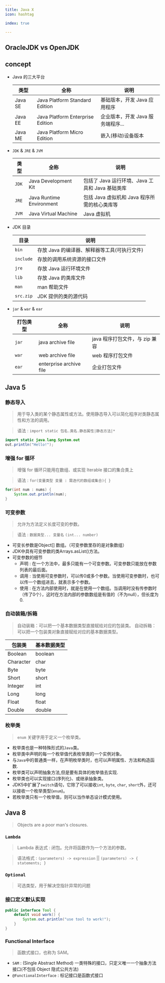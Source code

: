 ```yaml
---
title: Java X
icon: hashtag

index: true

---
```


<!-- more -->

## OracleJDK vs OpenJDK

## concept

- Java 的三大平台

    | 类型 | 全称 | 说明 
    | --- | --- | ---
    | Java SE | Java Platform Standard Edition      | 基础版本，开发 Java 应用程序
    | Java EE | Java Platform Enterprise Edition    | 企业版本，开发 Java 服务端程序...
    | Java ME | Java Platform Micro Edition         | 嵌入(移动)设备版本

- `JDK` & `JRE` & `JVM`

    | 类型 | 全称 | 说明
    | --- | --- | ---
    | `JDK`   | Java Development Kit      | 包括了 Java 运行环境、Java 工具和 Java 基础类库
    | `JRE`   | Java Runtime Environment  | 包括 Java 虚拟机和 Java 程序所需的核心类库等
    | `JVM`   | Java Virtual Machine      | Java 虚拟机

- JDK 目录

    | 目录 | 说明
    | --- | ---
    | `bin`       | 存放 Java 的编译器、解释器等工具(可执行文件)
    | `include`   | 存放的调用系统资源的接口文件
    | `jre`       | 存放 Java 运行环境文件
    | `lib`       | 存放 Java 的类库文件
    | `man`       | man 帮助文件
    | `src.zip`   | JDK 提供的类的源代码

- `jar` & `war` & `ear`

    | 打包类型 | 全称 | 说明
    | --- | --- | ---
    | `jar` | java archive file       | java 程序打包文件，与 zip 兼容
    | `war` | web archive file        | web 程序打包文件
    | `ear` | enterprise archive file | 企业打包文件

## Java 5

### 静态导入
 > 用于导入类的某个静态属性或方法。使用静态导入可以简化程序对类静态属性和方法的调用。
 
 > 语法 : `import static 包名.类名.静态属性|静态方法|*`

```java
import static java.lang.System.out
out.println("Hello!");
```

### 增强 for 循环
  > 增强 for 循环只能用在数组、或实现 Iterable 接口的集合类上

  > 语法 : `for(变量类型 变量 : 需迭代的数组或集合){ }`

```java
for(int num : nums) {
    System.out.println(num);
} 
```

### 可变参数
  > 允许为方法定义长度可变的参数。

  > 语法 : `数据类型... 变量名`  `(int... number)`

  - 可变长参数是Object[] 数组。（可变参数里存的是对象数组）
  - JDK中具有可变参数的类Arrays.asList()方法。
  - 可变参数的细节
    * 声明 : 在一个方法中，最多只能有一个可变参数。可变参数只能放在参数列表的最后面。
    * 调用 : 当使用可变参数时，可以传0或多个参数。当使用可变参数时，也可以传一个数组进去，就表示多个参数。
    * 使用 : 在方法内部使用时，就是在使用一个数组。当调用时没有传参数时（传了0个），这时在方法内部的参数数组是有值的（不为null），但长度为0.


### 自动装箱/拆箱
  > 自动装箱：可以把一个基本数据类型直接赋给对应的包装类。
  > 自动拆箱：可以把一个包装类对象直接赋给对应的基本数据类型。

  | 包装类 | 基本数据类型 
  | -- | -- 
  | Boolean     | boolean
  | Character   | char
  | Byte        | byte 
  | Short       | short 
  | Integer     | int 
  | Long        | long 
  | Float       | float 
  | Double	     | double 
    
### 枚举类
  > `enum` 关键字用于定义一个枚举类。

  - 枚举类也是一种特殊形式的`Java`类。
  - 枚举类中声明的每一个枚举值代表枚举类的一个实例对象。
  - 与`Java`中的普通类一样，在声明枚举类时，也可以声明属性、方法和构造函数.
  - 枚举类可以声明抽象方法,但是要有具体的枚举值去实现.
  - 枚举类也可以实现接口(序列化)、或继承抽象类。
  - JDK5中扩展了`switch`语句，它除了可以接收`int`, `byte`, `char`, `short`外，还可以接收一个枚举类型(`enum`)。
  - 若枚举类只有一个枚举值，则可以当作单态设计模式使用。

## Java 8
  > Objects are a poor man's closures.


### `Lambda`
  > Lambda 表达式 : 闭包。允许将函数作为一个方法的参数。

  > 语法格式 : `(parameters) -> expression` || `(parameters) -> { statements; }`

### `Optional`
  > 可选类型，用于解决空指针异常的问题

### 接口定义默认实现
    
```java
public interface Tool {
    default void work() {
        System.out.println("use tool to work!");
    }
}
```

### Functional Interface 
  >函数式接口，也称为 SAM。

  - `SAM` : (Single Abstract Method) 一类特殊的接口，只定义唯一一个抽象方法接口(不包括 Object 隐式公共方法)
  - `@FunctionalInterface` : 标记接口是函数式接口